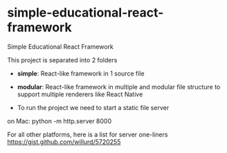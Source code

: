 # simple-educational-react-framework
Simple Educational React Framework

This project is separated into 2 folders
- **simple**: React-like framework in 1 source file
- **modular**: React-like framework in multiple and modular file structure to support multiple renderers like React Native

- To run the project we need to start a static file server

on Mac:
python -m http.server 8000

For all other platforms, here is a list for server one-liners
https://gist.github.com/willurd/5720255

